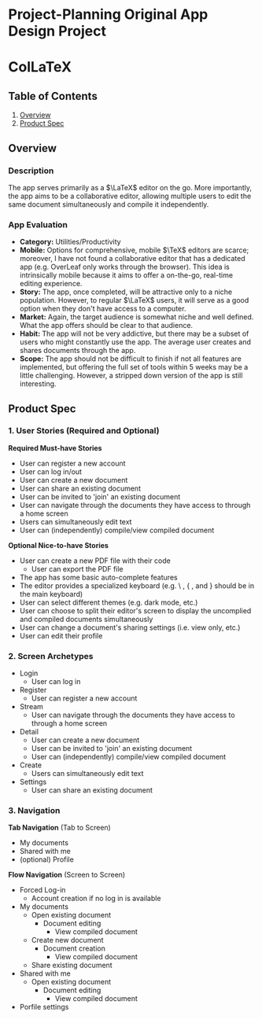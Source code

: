 Project-Planning
Original App Design Project
===

# ColLaTeX

## Table of Contents
1. [Overview](#Overview)
1. [Product Spec](#Product-Spec)
<!-- 1. [Wireframes](#Wireframes)
2. [Schema](#Schema) -->

## Overview
### Description
The app serves primarily as a $\LaTeX$ editor on the go. More importantly, the app aims to be a collaborative editor, allowing multiple users to edit the same document simultaneously and compile it independently.

### App Evaluation
- **Category:** Utilities/Productivity
- **Mobile:** Options for comprehensive, mobile $\TeX$ editors are scarce; moreover, I have not found a collaborative editor that has a dedicated app (e.g. OverLeaf only works through the browser). This idea is intrinsically mobile because it aims to offer a on-the-go, real-time editing experience.
- **Story:** The app, once completed, will be attractive only to a niche population. However, to regular $\LaTeX$ users, it will serve as a good option when they don't have access to a computer.
- **Market:** Again, the target audience is somewhat niche and well defined. What the app offers should be clear to that audience.
- **Habit:** The app will not be very addictive, but there may be a subset of users who might constantly use the app. The average user creates and shares documents through the app.
- **Scope:** The app should not be difficult to finish if not all features are implemented, but offering the full set of tools within 5 weeks may be a little challenging. However, a stripped down version of the app is still interesting.

## Product Spec

### 1. User Stories (Required and Optional)

**Required Must-have Stories**

* User can register a new account
* User can log in/out
* User can create a new document
* User can share an existing document
* User can be invited to 'join' an existing document
* User can navigate through the documents they have access to through a home screen
* Users can simultaneously edit text
* User can (independently) compile/view compiled document

**Optional Nice-to-have Stories**

* User can create a new PDF file with their code
    * User can export the PDF file
* The app has some basic auto-complete features
* The editor provides a specialized keyboard (e.g. \\ , { , and } should be in the main keyboard)
* User can select different themes (e.g. dark mode, etc.)
* User can choose to split their editor's screen to display the uncomplied and compiled documents simultaneously
* User can change a document's sharing settings (i.e. view only, etc.)
* User can edit their profile

### 2. Screen Archetypes

* Login 
    * User can log in
* Register
   * User can register a new account
* Stream
    * User can navigate through the documents they have access to through a home screen
* Detail
    * User can create a new document
    * User can be invited to 'join' an existing document
    * User can (independently) compile/view compiled document
* Create 
    * Users can simultaneously edit text
* Settings 
    * User can share an existing document

### 3. Navigation

**Tab Navigation** (Tab to Screen)

* My documents
* Shared with me
* (optional) Profile

**Flow Navigation** (Screen to Screen)

* Forced Log-in 
    * Account creation if no log in is available
* My documents
    * Open existing document
        * Document editing
            * View compiled document
    * Create new document
        * Document creation
            * View compiled document
    * Share existing document
* Shared with me
    * Open existing document
        * Document editing
            * View compiled document
* Porfile settings

<!-- ## Wireframes
[Add picture of your hand sketched wireframes in this section]
<img src="YOUR_WIREFRAME_IMAGE_URL" width=600>

### [BONUS] Digital Wireframes & Mockups

### [BONUS] Interactive Prototype

## Schema 
[This section will be completed in Unit 9]
### Models
[Add table of models]
### Networking
- [Add list of network requests by screen ]
- [Create basic snippets for each Parse network request]
- [OPTIONAL: List endpoints if using existing API such as Yelp] -->
